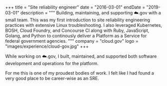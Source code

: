 +++
title = "Site reliability engineer"
date = "2016-03-01"
endDate = "2019-03-01"
description = """
Building, maintaining, and supporting ☁️.gov with a small team. This was my first
introduction to site reliability engineering practices with extensive Linux
troubleshooting. I also leveraged Kubernetes, BOSH, Cloud Foundry, and Concourse
CI along with Ruby, JavaScript, Golang, and Python to continously deliver a
Platform as a Service for federal government agencies.
"""
company = "cloud.gov"
logo = "images/experience/cloud-gov.jpg"
+++

While working on ☁️.gov, I built, maintained, and supported both software
development and operations for the platform.

For me this is one of my proudest bodies of work. I felt like I had found a very
good place to be career-wise as an SRE.

